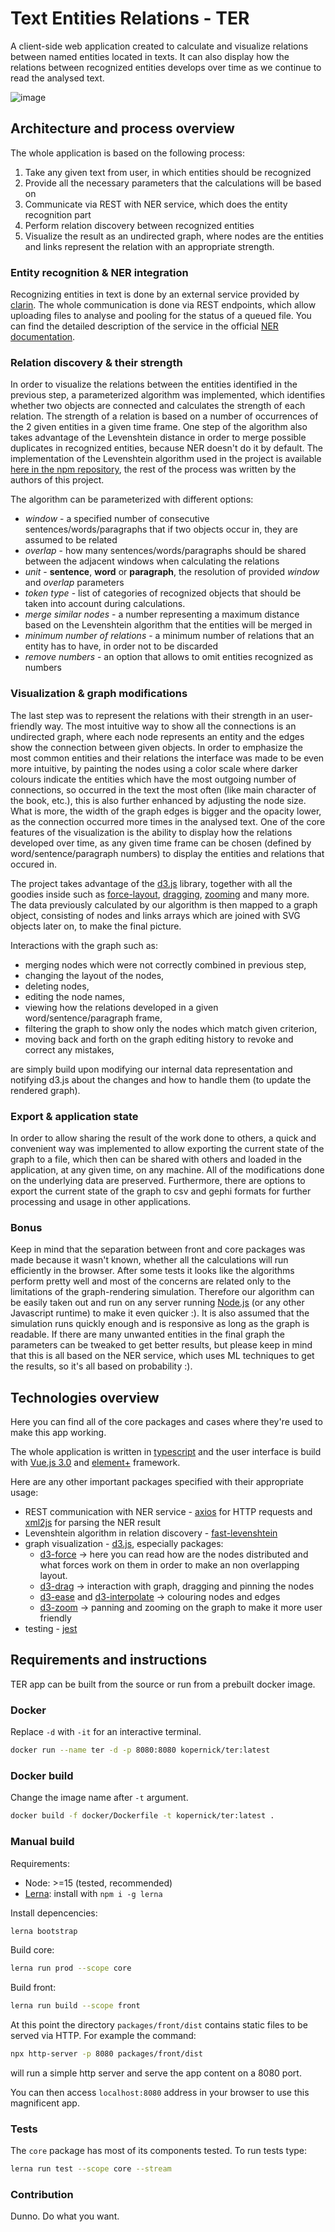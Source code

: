 # Text Entities Relations - TER

A client-side web application created to calculate and visualize relations between named entities located in texts. It can also display how the relations between recognized entities develops over time as we continue to read the analysed text.

![image](https://user-images.githubusercontent.com/28621467/120213268-46178800-c233-11eb-87e5-f0d5ec14f85e.png)

## Architecture and process overview

The whole application is based on the following process:

1. Take any given text from user, in which entities should be recognized
2. Provide all the necessary parameters that the calculations will be based on
3. Communicate via REST with NER service, which does the entity recognition part
4. Perform relation discovery between recognized entities
5. Visualize the result as an undirected graph, where nodes are the entities and links represent the relation with an appropriate strength.

### Entity recognition & NER integration

Recognizing entities in text is done by an external service provided by [clarin](https://ws.clarin-pl.eu/#). The whole communication is done via REST endpoints, which allow uploading files to analyse and pooling for the status of a queued file. You can find the detailed description of the service in the official [NER documentation](https://ws.clarin-pl.eu/ner.shtml).

### Relation discovery & their strength

In order to visualize the relations between the entities identified in the previous step, a parameterized algorithm was implemented, which identifies whether two objects are connected and calculates the strength of each relation. The strength of a relation is based on a number of occurrences of the 2 given entities in a given time frame. One step of the algorithm also takes advantage of the Levenshtein distance in order to merge possible duplicates in recognized entities, because NER doesn't do it by default. The implementation of the Levenshtein algorithm used in the project is available [here in the npm repository](https://www.npmjs.com/package/fast-levenshtein), the rest of the process was written by the authors of this project.

The algorithm can be parameterized with different options:

- _window_ - a specified number of consecutive sentences/words/paragraphs that if two objects occur in, they are assumed to be related
- _overlap_ - how many sentences/words/paragraphs should be shared between the adjacent windows when calculating the relations
- _unit_ - **sentence**, **word** or **paragraph**, the resolution of provided _window_ and _overlap_ parameters
- _token type_ - list of categories of recognized objects that should be taken into account during calculations.
- _merge similar nodes_ - a number representing a maximum distance based on the Levenshtein algorithm that the entities will be merged in
- _minimum number of relations_ - a minimum number of relations that an entity has to have, in order not to be discarded
- _remove numbers_ - an option that allows to omit entities recognized as numbers

### Visualization & graph modifications

The last step was to represent the relations with their strength in an user-friendly way. The most intuitive way to show all the connections is an undirected graph, where each node represents an entity and the edges show the connection between given objects. In order to emphasize the most common entities and their relations the interface was made to be even more intuitive, by painting the nodes using a color scale where darker colours indicate the entities which have the most outgoing number of connections, so occurred in the text the most often (like main character of the book, etc.), this is also further enhanced by adjusting the node size. What is more, the width of the graph edges is bigger and the opacity lower, as the connection occurred more times in the analysed text. One of the core features of the visualization is the ability to display how the relations developed over time, as any given time frame can be chosen (defined by word/sentence/paragraph numbers) to display the entities and relations that occured in.

The project takes advantage of the [d3.js](https://d3js.org/) library, together with all the goodies inside such as [force-layout](https://www.d3indepth.com/force-layout/), [dragging](https://github.com/d3/d3-drag), [zooming](https://github.com/d3/d3-zoom) and many more. The data previously calculated by our algorithm is then mapped to a graph object, consisting of nodes and links arrays which are joined with SVG objects later on, to make the final picture.

Interactions with the graph such as:

- merging nodes which were not correctly combined in previous step,
- changing the layout of the nodes,
- deleting nodes,
- editing the node names,
- viewing how the relations developed in a given word/sentence/paragraph frame,
- filtering the graph to show only the nodes which match given criterion,
- moving back and forth on the graph editing history to revoke and correct any mistakes,

are simply build upon modifying our internal data representation and notifying d3.js about the changes and how to handle them (to update the rendered graph).

### Export & application state

In order to allow sharing the result of the work done to others, a quick and convenient way was implemented to allow exporting the current state of the graph to a file, which then can be shared with others and loaded in the application, at any given time, on any machine. All of the modifications done on the underlying data are preserved. Furthermore, there are options to export the current state of the graph to csv and gephi formats for further processing and usage in other applications.

### Bonus

Keep in mind that the separation between front and core packages was made because it wasn't known, whether all the calculations will run efficiently in the browser. After some tests it looks like the algorithms perform pretty well and most of the concerns are related only to the limitations of the graph-rendering simulation. Therefore our algorithm can be easily taken out and run on any server running [Node.js](https://nodejs.org/) (or any other Javascript runtime) to make it even quicker :). It is also assumed that the simulation runs quickly enough and is responsive as long as the graph is readable. If there are many unwanted entities in the final graph the parameters can be tweaked to get better results, but please keep in mind that this is all based on the NER service, which uses ML techniques to get the results, so it's all based on probability :).

## Technologies overview

Here you can find all of the core packages and cases where they're used to make this app working.

The whole application is written in [typescript](https://www.typescriptlang.org/) and the user interface is build with [Vue.js 3.0](https://v3.vuejs.org/) and [element+](https://element-plus.org/) framework.

Here are any other important packages specified with their appropriate usage:

- REST communication with NER service - [axios](https://github.com/axios/axios) for HTTP requests and [xml2js](https://www.npmjs.com/package/xml2js) for parsing the NER result
- Levenshtein algorithm in relation discovery - [fast-levenshtein](https://www.npmjs.com/package/fast-levenshtein)
- graph visualization - [d3.js](https://d3js.org/), especially packages:
  - [d3-force](https://github.com/d3/d3-force) -> here you can read how are the nodes distributed and what forces work on them in order to make an non overlapping layout.
  - [d3-drag](https://github.com/d3/d3-drag) -> interaction with graph, dragging and pinning the nodes
  - [d3-ease](https://github.com/d3/d3-ease) and [d3-interpolate](https://github.com/d3/d3-interpolate) -> colouring nodes and edges
  - [d3-zoom](https://github.com/d3/d3-zoom) -> panning and zooming on the graph to make it more user friendly
- testing - [jest](https://jestjs.io/)

## Requirements and instructions

TER app can be built from the source or run from a prebuilt docker image.

### Docker

Replace `-d` with `-it` for an interactive terminal.

```sh
docker run --name ter -d -p 8080:8080 kopernick/ter:latest
```

### Docker build

Change the image name after `-t` argument.

```sh
docker build -f docker/Dockerfile -t kopernick/ter:latest .
```

### Manual build

Requirements:

- Node: >=15 (tested, recommended)
- [Lerna](https://github.com/lerna/lernaLerna): install with `npm i -g lerna`

Install depencencies:

```sh
lerna bootstrap
```

Build core:

```sh
lerna run prod --scope core
```

Build front:

```sh
lerna run build --scope front
```

At this point the directory `packages/front/dist` contains static files to be served via HTTP. For example the command:

```sh
npx http-server -p 8080 packages/front/dist
```

will run a simple http server and serve the app content on a 8080 port.

You can then access `localhost:8080` address in your browser to use this magnificent app.

### Tests

The `core` package has most of its components tested. To run tests type:

```sh
lerna run test --scope core --stream
```

### Contribution

Dunno. Do what you want.

